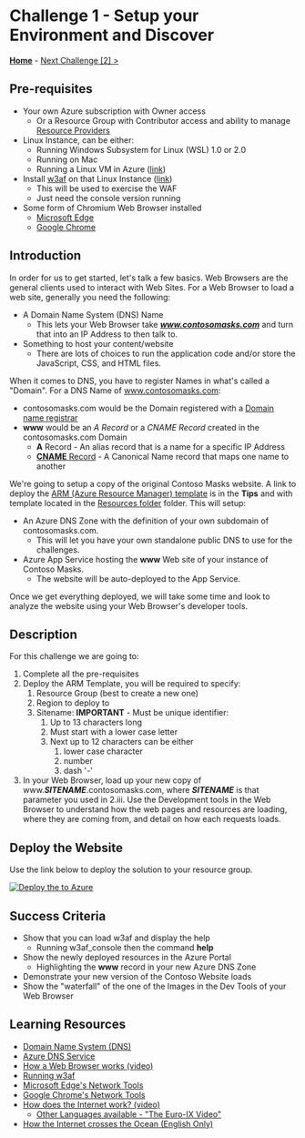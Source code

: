 # Challenge 1 - Setup your Environment and Discover

 **[Home](../README.md)** - [Next Challenge [2] >](./Challenge02.md)

## Pre-requisites

- Your own Azure subscription with Owner access
  - Or a Resource Group with Contributor access and ability to manage [Resource Providers](https://docs.microsoft.com/en-us/azure/azure-resource-manager/management/resource-providers-and-types)
- Linux Instance, can be either:
  - Running Windows Subsystem for Linux (WSL) 1.0 or 2.0
  - Running on Mac
  - Running a Linux VM in Azure ([link](https://docs.microsoft.com/en-us/azure/virtual-machines/linux/quick-create-portal))
- Install [w3af](https://docs.w3af.org/en/latest/index.html) on that Linux Instance ([link](https://docs.w3af.org/en/latest/install.html))
  - This will be used to exercise the WAF
  - Just need the console version running
- Some form of Chromium Web Browser installed
  - [Microsoft Edge](https://www.microsoft.com/en-us/edge)
  - [Google Chrome](https://www.google.com/chrome/)

## Introduction

In order for us to get started, let's talk a few basics.  Web Browsers are the general clients used to interact with Web Sites.  For a Web Browser to load a web site, generally you need the following:
- A Domain Name System (DNS) Name
  - This lets your Web Browser take ***www.contosomasks.com*** and turn that into an IP Address to then talk to.
- Something to host your content/website
  - There are lots of choices to run the application code and/or store the JavaScript, CSS, and HTML files.
  
When it comes to DNS, you have to register Names in what's called a "Domain".  For a DNS Name of www.contosomasks.com:
- contosomasks.com would be the Domain registered with a [Domain name registrar](https://en.wikipedia.org/wiki/Domain_name_registrar)
- **www** would be an *A Record* or a *CNAME Record* created in the contosomasks.com Domain
  - **A** Record - An alias record that is a name for a specific IP Address
  - [**CNAME** Record](https://en.wikipedia.org/wiki/CNAME_record) - A Canonical Name record that maps one name to another 

We're going to setup a copy of the original Contoso Masks website.  A link to deploy the [ARM (Azure Resource Manager) template](https://docs.microsoft.com/en-us/azure/azure-resource-manager/templates/overview) is in the **Tips** and with template located in the [Resources folder](./Resources) folder.  This will setup:

- An Azure DNS Zone with the definition of your own subdomain of contosomasks.com.  
  - This will let you have your own standalone public DNS to use for the challenges.
- Azure App Service hosting the **www** Web site of your instance of Contoso Masks.
  - The website will be auto-deployed to the App Service.

Once we get everything deployed, we will take some time and look to analyze the website using your Web Browser's developer tools.  

## Description

For this challenge we are going to:
1. Complete all the pre-requisites
2. Deploy the ARM Template, you will be required to specify:
   1. Resource Group (best to create a new one)
   2. Region to deploy to
   3. Sitename:  **IMPORTANT** - Must be unique identifier:
      1. Up to 13 characters long
      2. Must start with a lower case letter
      3. Next up to 12 characters can be either
         1. lower case character
         2. number
         3. dash '-'
3. In your Web Browser, load up your new copy of www.***SITENAME***.contosomasks.com, where ***SITENAME*** is that parameter you used in 2.iii.  Use the Development tools in the Web Browser to understand how the web pages and resources are loading, where they are coming from, and detail on how each requests loads.

## Deploy the Website 

Use the link below to deploy the solution to your resource group.

[![Deploy the to Azure](https://aka.ms/deploytoazurebutton)](https://portal.azure.com/#create/Microsoft.Template/uri/https%3A%2F%2Fsandeepgadey.github.io%2Fazurefrontdoorlab%2FStudent%2FResources%2FChallenge00%2Fazuredeploy.json)

## Success Criteria

- Show that you can load w3af and display the help
  - Running w3af_console then the command **help**
- Show the newly deployed resources in the Azure Portal
  - Highlighting the **www** record in your new Azure DNS Zone
- Demonstrate your new version of the Contoso Website loads
- Show the "waterfall" of the one of the Images in the Dev Tools of your Web Browser 


## Learning Resources

- [Domain Name System (DNS)](https://en.wikipedia.org/wiki/Domain_Name_System)
- [Azure DNS Service](https://docs.microsoft.com/en-us/azure/dns/dns-overview)
- [How a Web Browser works (video)](https://youtu.be/DuSURHrZG6I)
- [Running w3af](http://docs.w3af.org/en/latest/basic-ui.html)
- [Microsoft Edge's Network Tools](https://docs.microsoft.com/en-us/microsoft-edge/devtools-guide-chromium/network/reference)
- [Google Chrome's Network Tools](https://developers.google.com/web/tools/chrome-devtools/network)
- [How does the Internet work? (video)](https://youtu.be/yJJHukw9Lyc)
  - [Other Languages available - "The Euro-IX Video"](https://www.youtube.com/channel/UCFyucVRAAMzxyJIsxnGwsjw)
- [How the Internet crosses the Ocean (English Only)](https://www.weforum.org/agenda/2016/01/how-does-the-internet-cross-the-ocean/)



